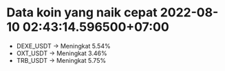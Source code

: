 # Data koin yang naik cepat 2022-08-10 02:43:14.596500+07:00

* DEXE_USDT -> Meningkat 5.54%
* OXT_USDT -> Meningkat 3.46%
* TRB_USDT -> Meningkat 5.75%

